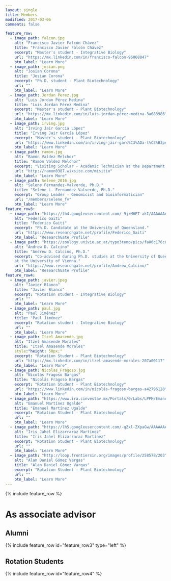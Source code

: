 ```yaml
---
layout: single
title: Members
modified: 2017-03-06
comments: false

feature_row:
  - image_path: falcon.jpg
    alt: "Francisco Javier Falcón Chávez"
    title: "Francisco Javier Falcón Chávez"
    excerpt: "Master's student - Integrative Biology"
    url: "https://mx.linkedin.com/in/francisco-falcon-96068847"
    btn_label: "Learn More"
  - image_path: josian.png 
    alt: "Josian Corona"
    title: "Josian Corona"
    excerpt: "Ph.D. student - Plant Biotechnology"
    url: ""
    btn_label: "Learn More"
  - image_path: Jordan_Perez.jpg
    alt: "Luis Jordan Pérez Medina"
    title: "Luis Jordan Pérez Medina"
    excerpt: "Master's student - Plant Biotechnology"
    url: "https://mx.linkedin.com/in/luis-jordan-pérez-medina-3a683986"
    btn_label: "Learn More"
  - image_path: irving.jpg
    alt: "Irving Jair García López"
    title: "Irving Jair García López"
    excerpt: "Master's student - Plant Biotechnology"
    url: "https://www.linkedin.com/in/irving-jair-garc%C3%ADa-l%C3%B3pez-299399ba"
    btn_label: "Learn More"
  - image_path: ramon.jpg
    alt: "Ramón Valdez Melchor"
    title: "Ramón Valdez Melchor"
    excerpt: "Visiting Scholar - Academic Technician at the Department of Health Sciences, Sonora University."
    url: "http://ramon0387.wixsite.com/misitio"
    btn_label: "Learn More"
  - image_path: Selene_2016.jpg
    alt: "Selene Fernandez-Valverde, Ph.D."
    title: "Selene L. Fernandez-Valverde, Ph.D."
    excerpt: "Group Leader - Genomicist and bioinformatician"
    url: "/members/selene_fv"
    btn_label: "Learn More"
feature_row3:
  - image_path: "https://lh4.googleusercontent.com/-9jrM6ET-akI/AAAAAAAAAAI/AAAAAAAAABA/lYx5CMUd9KY/photo.jpg"
    alt: "Federico Gaiti"
    title: "Federico Gaiti"
    excerpt: "Ph.D. Candidate at the University of Queensland."
    url: "https://www.researchgate.net/profile/Federico_Gaiti"
    btn_label: "ResearchGate Profile"
  - image_path: "https://zoology.univie.ac.at/typo3temp/pics/fa86c176c8.jpg"
    alt: "Andrew D. Calcino"
    title: "Andrew D. Calcino, Ph.D."
    excerpt: "Co-advised during Ph.D. studies at the University of Queensland. Currently a Postdoctoral Researcher
    at the University of Vienna."
    url: "https://www.researchgate.net/profile/Andrew_Calcino/"
    btn_label: "ResearchGate Profile"
feature_row4:
  - image_path: javier.jpeg
    alt: "Javier Blanco"
    title: "Javier Blanco"
    excerpt: "Rotation student - Integrative Biology"
    url: ""
    btn_label: "Learn More"
  - image_path: paul.jpg
    alt: "Paul Jiménez"
    title: "Paul Jiménez"
    excerpt: "Rotation student - Integrative Biology"
    url: ""
    btn_label: "Learn More"
  - image_path: Itzel_Amasende.jpg
    alt: "Itzel Amasende Morales"   
    title: "Itzel Amasende Morales"
    style:"height: 50px;"
    excerpt: "Rotation Student - Plant Biotechnology"
    url: "https://mx.linkedin.com/in/itzel-amasende-morales-207a00117"
    btn_label: "Learn More"
  - image_path: Nicolas_Fragoso.jpg
    alt: "Nicolás Fragoso Bargas"
    title: "Nicolás Fragoso Bargas"
    excerpt: "Rotation Student - Plant Biotechnology"
    url: "https://www.linkedin.com/in/nicolás-fragoso-bargas-a42796128"
    btn_label: "Learn More"
  - image_path: "https://www.ira.cinvestav.mx/Portals/0/Labs/LPPM/Emanuel_Cara.jpg"
    alt: "Emanuel Martínez Ugalde"
    title: "Emanuel Martínez Ugalde"
    excerpt: "Rotation Student - Plant Biotechnology"
    url: ""
    btn_label: "Learn More"
  - image_path: "https://lh5.googleusercontent.com/-qZxl-ZXpaGw/AAAAAAAAAAI/AAAAAAAAAA4/CTUk_H8_zaI/photo.jpg"
    alt: "Iris Jahel Elizarraraz Martínez"
    title: "Iris Jahel Elizarraraz Martínez"
    excerpt: "Rotation Student - Plant Biotechnology"
    url: ""
    btn_label: "Learn More"
  - image_path: "http://loop.frontiersin.org/images/profile/258578/203"
    alt: "Alan Daniel Gómez Vargas"
    title: "Alan Daniel Gómez Vargas"
    excerpt: "Rotation Student - Plant Biotechnology"
    url: ""
    btn_label: "Learn More"
---
```


{% include feature_row %}

# As associate advisor

## Alumni 
{% include feature_row id="feature_row3" type="left" %}

## Rotation Students

{% include feature_row id="feature_row4" %}


